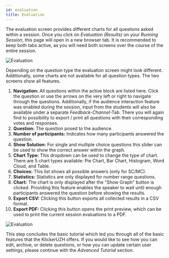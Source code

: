 ```yaml
---
id: evaluation
title: Evaluation
---
```


The evaluation screen provides different charts for all questions asked within a session. Once you click on _Evaluation (Results)_ on your _Running Session_, this page will open in a new browser tab. It is recommended to keep both tabs active, as you will need both screens over the course of the entire session.

![Evaluation](assets/evaluation_1.png)

Depending on the question type the evaluation screen might look different. Additionally, some
charts are not available for all question types. The two screens show all features.

1. **Navigation:** All questions within the active block are listed here. Click the question or use the arrows on the very left or right to navigate through the questions. Additionally, if the audience interaction feature was enabled during the session, input from the students will also be available under a separate _Feedback-Channel_-Tab. There you will again find to possibility to export / print all questions with their corresponding votes and responses.
2. **Question:** The question posed to the audience.
3. **Number of participants:** Indicates how many participants answered the question.
4. **Show Solution:** For single and multiple choice questions this slider can be used to show the correct answer within the graph.
5. **Chart Type:** This dropdown can be used to change the type of chart. There are 5 chart types available: Pie Chart, Bar Chart, Histogram, Word Cloud, and Table.
6. **Choices:** This list shows all possible answers (only for SC/MC).
7. **Statistics:** Statistics are only displayed for number range questions.
8. **Chart:** The chart is only displayed after the "Show Graph" button is clicked. Providing this feature enables the speaker to wait until enough participants answered the question before showing the results.
9. **Export CSV:** Clicking this button exports all collected results in a CSV format.
10. **Export PDF:** Clicking this button opens the print preview, which can be used to print the current session evaluations to a PDF.

![Evaluation](assets/evaluation_2.png)

This step concludes the basic tutorial which led you through all of the basic features that the KlickerUZH offers. If you would like to see how you can edit, archive, or delete questions, or how you can update certain user settings, please continue with the _Advanced Tutorial_ section.
